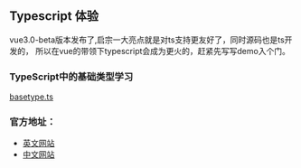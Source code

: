 ## Typescript 体验

vue3.0-beta版本发布了,启宗一大亮点就是对ts支持更友好了，同时源码也是ts开发的， 所以在vue的带领下typescript会成为更火的，赶紧先写写demo入个门。
### TypeScript中的基础类型学习
[basetype.ts](./ts/basetype.ts)

### 官方地址：
 - [英文网站](https://www.typescriptlang.org/docs/home.html)
 - [中文网站](https://www.tslang.cn/docs/home.html)